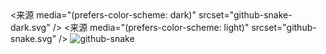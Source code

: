 <picture>
  <来源 media="(prefers-color-scheme: dark)" srcset="github-snake-dark.svg" />
  <来源 media="(prefers-color-scheme: light)" srcset="github-snake.svg" />
  <img alt="github-snake" src="github-snake.svg" />
  </picture>
